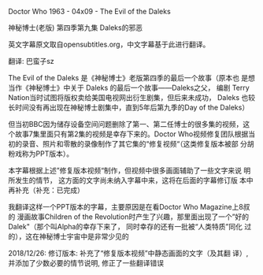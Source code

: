 Doctor Who 1963 - 04x09 - The Evil of the Daleks 

神秘博士(老版) 第四季第九集 Daleks的邪恶

英文字幕原文取自opensubtitles.org，中文字幕基于此进行翻译。

翻译: 巴蛮子sz

The Evil of the Daleks 是《神秘博士》老版第四季的最后一个故事（原本也
是想当作《神秘博士》中关于 Daleks 的最后一个故事——Daleks之父， 编剧
Terry Nation当时试图将版权卖给美国电视网出衍生剧集，但后来未成功，
Daleks 也较长时间没有再出现在神秘博士剧集中，直到5年后第九季的Day of
the Daleks）

但当初BBC因为储存设备空间问题删除了第一、第二任博士的很多集的视频，这
个故事7集里面只有第2集的视频是幸存下来的。Doctor Who视频修复团队根据当
初的录音、照片和零散的录像制作了其它集的“修复视频“（这类修复版本被部
分胡粉戏称为PPT版本）。

本字幕根据上述”修复版本视频“制作，但视频中很多画面辅助了一些文字来说
明所发生的情节， 这方面的文字尚未纳入字幕中来，这将在后面的字幕修订版
本中再补充（补充：已完成）

我翻译这样一个PPT版本的字幕，主要原因是在看Doctor Who Magazine上8叔的
漫画故事Children of the Revolution时产生了兴趣，那里面出现了一个”好的
Dalek"（那个叫Alpha的幸存下来了， 同时幸存的还有一批被“人类特质”同化
过的），这在神秘博士宇宙中是非常少见的

2018/12/26: 修订版本: 补充了“修复版本视频”中静态画面的文字（及其翻
译）, 并添加了少数必要的情节说明, 修正了一些翻译错误


